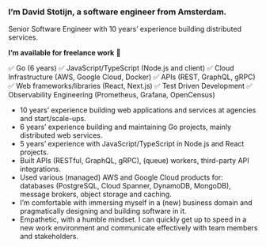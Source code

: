 ### I’m David Stotijn, a software engineer from Amsterdam.

Senior Software Engineer with 10 years’ experience building distributed services.

**I‘m available for freelance work** 🤙

✅ Go (6 years) ✅ JavaScript/TypeScript (Node.js and client) ✅ Cloud Infrastructure (AWS, Google Cloud, Docker) ✅ APIs (REST, GraphQL, gRPC) ✅ Web frameworks/libraries (React, Next.js) ✅ Test Driven Development ✅ Observability Engineering (Prometheus, Grafana, OpenCensus)

- 10 years’ experience building web applications and services at agencies and start/scale-ups.
- 6 years’ experience building and maintaining Go projects, mainly distributed web services.
- 5 years’ experience with JavaScript/TypeScript in Node.js and React projects.
- Built APIs (RESTful, GraphQL, gRPC), (queue) workers, third-party API integrations.
- Used various (managed) AWS and Google Cloud products for: databases (PostgreSQL, Cloud Spanner, DynamoDB, MongoDB), message brokers, object storage and caching.
- I’m comfortable with immersing myself in a (new) business domain and pragmatically designing and building software in it.
- Empathetic, with a humble mindset. I can quickly get up to speed in a new work environment and communicate effectively with team members and stakeholders.
